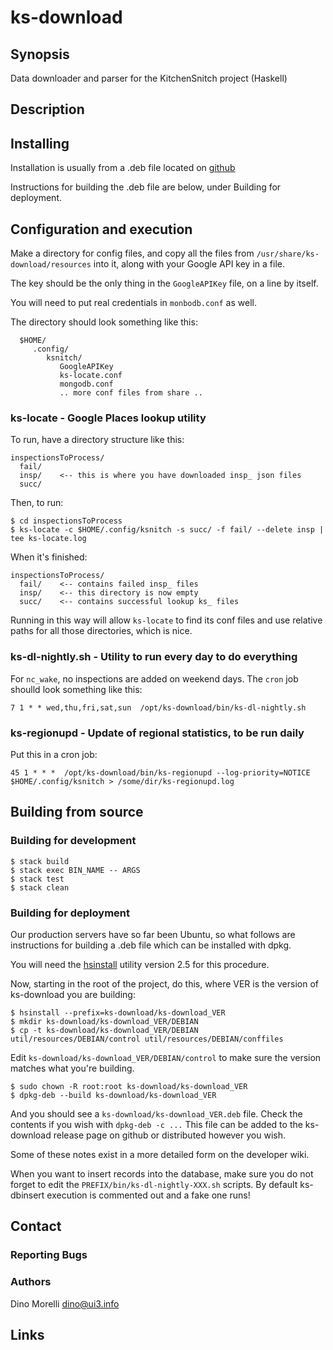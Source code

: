 # ks-download


## Synopsis

Data downloader and parser for the KitchenSnitch project (Haskell)


## Description


## Installing

Installation is usually from a .deb file located on
[github](https://github.com/dino-/ks-download/releases)

Instructions for building the .deb file are below, under Building for
deployment.


## Configuration and execution

Make a directory for config files, and copy all the files from
`/usr/share/ks-download/resources` into it, along with your Google API key in a
file.

The key should be the only thing in the `GoogleAPIKey` file, on a
line by itself. 

You will need to put real credentials in `monbodb.conf` as well.

The directory should look something like this:

      $HOME/
         .config/
            ksnitch/
               GoogleAPIKey
               ks-locate.conf
               mongodb.conf
               .. more conf files from share ..


### ks-locate - Google Places lookup utility

To run, have a directory structure like this:

    inspectionsToProcess/
      fail/
      insp/    <-- this is where you have downloaded insp_ json files
      succ/

Then, to run:

    $ cd inspectionsToProcess
    $ ks-locate -c $HOME/.config/ksnitch -s succ/ -f fail/ --delete insp | tee ks-locate.log

When it's finished:

    inspectionsToProcess/
      fail/    <-- contains failed insp_ files
      insp/    <-- this directory is now empty
      succ/    <-- contains successful lookup ks_ files

Running in this way will allow `ks-locate` to find its conf files
and use relative paths for all those directories, which is nice.


### ks-dl-nightly.sh - Utility to run every day to do everything

For `nc_wake`, no inspections are added on weekend days. The `cron`
job shoulld look something like this:

    7 1 * * wed,thu,fri,sat,sun  /opt/ks-download/bin/ks-dl-nightly.sh


### ks-regionupd - Update of regional statistics, to be run daily

Put this in a cron job:

    45 1 * * *  /opt/ks-download/bin/ks-regionupd --log-priority=NOTICE $HOME/.config/ksnitch > /some/dir/ks-regionupd.log


## Building from source


### Building for development

    $ stack build
    $ stack exec BIN_NAME -- ARGS
    $ stack test
    $ stack clean


### Building for deployment

Our production servers have so far been Ubuntu, so what follows are
instructions for building a .deb file which can be installed with dpkg.

You will need the [hsinstall](https://github.com/dino-/hsinstall/releases)
utility version 2.5 for this procedure.

Now, starting in the root of the project, do this, where VER is the version of
ks-download you are building:

    $ hsinstall --prefix=ks-download/ks-download_VER
    $ mkdir ks-download/ks-download_VER/DEBIAN
    $ cp -t ks-download/ks-download_VER/DEBIAN util/resources/DEBIAN/control util/resources/DEBIAN/conffiles

Edit `ks-download/ks-download_VER/DEBIAN/control` to make sure the version
matches what you're building.

    $ sudo chown -R root:root ks-download/ks-download_VER
    $ dpkg-deb --build ks-download/ks-download_VER

And you should see a `ks-download/ks-download_VER.deb` file. Check the contents
if you wish with `dpkg-deb -c ...` This file can be added to the ks-download
release page on github or distributed however you wish.

Some of these notes exist in a more detailed form on the developer wiki.

When you want to insert records into the database, make sure you do not forget
to edit the `PREFIX/bin/ks-dl-nightly-XXX.sh` scripts. By default ks-dbinsert
execution is commented out and a fake one runs!


## Contact

### Reporting Bugs

### Authors

Dino Morelli <dino@ui3.info>


## Links
